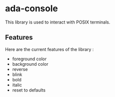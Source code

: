# ada-console

This library is used to interact with POSIX terminals.

## Features

Here are the current features of the library :

 * foreground color
 * background color
 * reverse
 * blink
 * bold
 * italic
 * reset to defaults 
